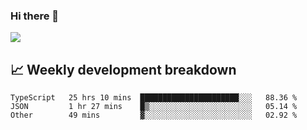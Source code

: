 ### Hi there 👋
<img align="center" src="https://github-readme-stats.vercel.app/api?username=Tumao727&show_icons=true&hide_title=true&theme=dracula" />


## 📈 Weekly development breakdown
<!--START_SECTION:waka-->

```text
TypeScript   25 hrs 10 mins  ██████████████████████░░░   88.36 %
JSON         1 hr 27 mins    █▒░░░░░░░░░░░░░░░░░░░░░░░   05.14 %
Other        49 mins         ▓░░░░░░░░░░░░░░░░░░░░░░░░   02.92 %
```

<!--END_SECTION:waka-->